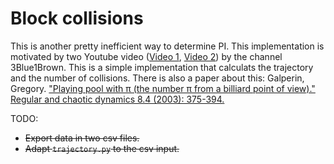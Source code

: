 # Block collisions

This is another pretty inefficient way to determine PI. This implementation is motivated by two Youtube video ([Video 1](https://www.youtube.com/watch?v=HEfHFsfGXjs), [Video 2](https://www.youtube.com/watch?v=jsYwFizhncE)) by the channel 3Blue1Brown. This is a simple implementation that calculats the trajectory and the number of collisions. There is also a paper about this: Galperin, Gregory. ["Playing pool with π (the number π from a billiard point of view)." Regular and chaotic dynamics 8.4 (2003): 375-394.](https://doi.org/10.1070/RD2003v008n04ABEH000252)


TODO:
* ~~Export data in two csv files.~~
* ~~Adapt `trajectory.py` to the csv input.~~
